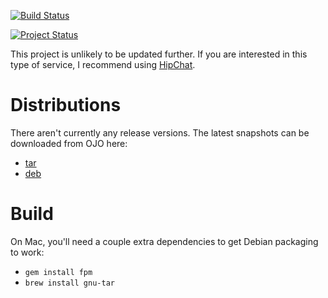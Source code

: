 [![Build Status](https://travis-ci.org/davidmc24/banter.png?branch=master)](https://travis-ci.org/davidmc24/banter)

[![Project Status](http://stillmaintained.com/davidmc24/banter.png)](http://stillmaintained.com/davidmc24/banter)

This project is unlikely to be updated further.  If you are interested in this type of service, I recommend using [HipChat](https://www.hipchat.com/).

# Distributions

There aren't currently any release versions.  The latest snapshots can be downloaded from OJO here:
* [tar](https://oss.jfrog.org/artifactory/simple/oss-snapshot-local/us/carrclan/david/banter/banter-server/0.1.0-SNAPSHOT/banter-server-0.1.0-SNAPSHOT.tar)
* [deb](https://oss.jfrog.org/artifactory/simple/oss-snapshot-local/us/carrclan/david/banter/banter-server/0.1.0-SNAPSHOT/banter-server_0.1.0-SNAPSHOT_all-0.1.0-SNAPSHOT.deb)

# Build

On Mac, you'll need a couple extra dependencies to get Debian packaging to work:

* `gem install fpm`
* `brew install gnu-tar`
